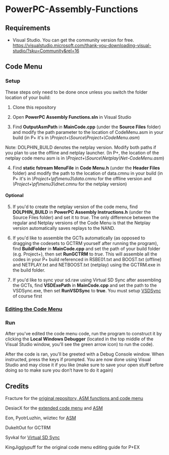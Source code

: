 # PowerPC-Assembly-Functions

## Requirements
- Visual Studio. You can get the community version for free. https://visualstudio.microsoft.com/thank-you-downloading-visual-studio/?sku=Community&rel=16

## Code Menu

### Setup 

These steps only need to be done once unless you switch the folder location of your build:

1. Clone this repository

2. Open **PowerPC Assembly Functions.sln** in Visual Studio

3. Find **OutputAsmPath** in **MainCode.cpp** (under the **Source Files** folder) and modify the path parameter to the location of CodeMenu.asm in your build (in P+ it's in *\Project+\Source\Project+\CodeMenu.asm*)

Note: DOLPHIN_BUILD denotes the netplay version. Modify both paths if you plan to use the offline and netplay launcher. (In P+, the location of the netplay code menu asm is in *\Project+\Source\Netplay\Net-CodeMenu.asm*)

4. Find **static fstream MenuFile** in **Code Menu.h** (under the **Header Files** folder) and modify the path to the location of data.cmnu in your build (in P+ it's in *\Project+\pf\menu3\data.cmnu* for the offline version and *\Project+\pf\menu3\dnet.cmnu* for the netplay version)

#### Optional

5. If you'd to create the netplay version of the code menu, find **DOLPHIN_BUILD** in **PowerPC Assembly Instructions.h** (under the Source Files folder) and set it to *true*. The only difference between the regular and Netplay versions of the Code Menu is that the Netplay version automatically saves replays to the NAND.

6. If you'd like to assemble the GCTs automatically (as opposed to dragging the codesets to GCTRM yourself after running the program), find **BuildFolder** in **MainCode.cpp** and set the path of your build folder (e.g. Project+), then set **RunGCTRM** to *true*. This will assemble all the codes in your P+ build referenced in RSBE01.txt and BOOST.txt (offline) and NETPLAY.txt and NETBOOST.txt (netplay) using the GCTRM.exe in the build folder.

7. If you'd like to sync your sd.raw using Virtual SD Sync after assembling the GCTs, find **VSDExePath** in **MainCode.cpp** and set the path to the VSDSync.exe, then set **RunVSDSync** to **true**. You must setup [VSDSync](http://forums.kc-mm.com/index.php?topic=79470) of course first

### [Editing the Code Menu](Code%20Menu%20Editing.md)


### Run

After you've edited the code menu code, run the program to construct it by clicking the **Local Windows Debugger** (located in the top middle of the Visual Studio window, you'll see the green arrow icon) to run the code).

After the code is ran, you'll be greeted with a Debug Console window. When instructed, press the keys if prompted. You are now done using Visual Studio and may close it if you like (make sure to save your open stuff before doing so to make sure you don’t have to do it again)

## Credits

Fracture for the [original repository, ASM functions and code menu](https://github.com/Fracture17/PowerPC-Assembly-Functions)

DesiacX for the [extended code menu](https://github.com/DesiacX/PowerPC-Assembly-Functions) and [ASM](GCTRM%20Codes)

Eon, PyotrLuzhin, wiiztec for [ASM](GCTRM%20Codes)

DukeItOut for GCTRM

Syvkal for [Virtual SD Sync](http://forums.kc-mm.com/index.php?topic=79470)

KingJigglypuff for the original code menu editing guide for P+EX

